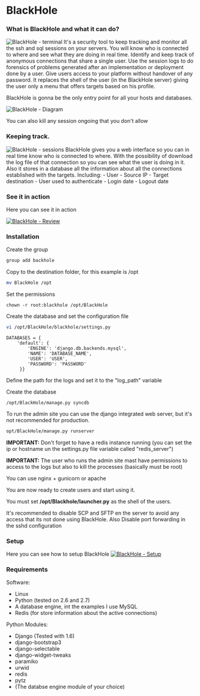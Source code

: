 # BlackHole

### What is BlackHole and what it can do?

![BlackHole - terminal](https://raw.githubusercontent.com/aenima-x/BlackHole/gh-pages/images/terminal.png)
It's a security tool to keep tracking and monitor all the ssh and sql sessions on your servers.
You will know who is connected to where and see what they are doing in real time.
Identify and keep track of anonymous connections that share a single user.
Use the session logs to do forensics of problems generated after an implementation or deployment done by a user.
Give users access to your platform without handover of any password.
It replaces the shell of the user (in the BlackHole server) giving the user only a menu that offers targets based on his profile.

BlackHole is gonna be the only entry point for all your hosts and databases.

![BlackHole - Diagram](https://raw.githubusercontent.com/aenima-x/BlackHole/gh-pages/images/blackhole-diagram.png)

You can also kill any session ongoing that you don't allow

### Keeping track.

![BlackHole - sessions](https://raw.githubusercontent.com/aenima-x/BlackHole/gh-pages/images/sessions.png)
BlackHole gives you a web interface so you can in real time know who is connected to where.
With the possibility of download the log file of that connection so you can see what the user is doing in it.
Also it stores in a database all the information about all the connections established with the targets.
Including:
    - User
    - Source IP
    - Target destination
    - User used to authenticate
    - Login date
    - Logout date
    
### See it in action

Here you can see it in action

[![BlackHole - Review](https://i1.ytimg.com/vi/NSPyeQ6UXgs/hqdefault.jpg)](http://www.youtube.com/watch?v=NSPyeQ6UXgs)

### Installation

Create the group

```Bash
group add backhole
```

Copy to the destination folder, for this example is /opt

```Bash
mv BlackHole /opt
```

Set the permissions

```
chown -r root:blackhole /opt/BlackHole
```

Create the database and set the configuration file

```Bash
vi /opt/BlackHole/blackhole/settings.py
```

```
DATABASES = {
    'default': {
        'ENGINE': 'django.db.backends.mysql',
        'NAME': 'DATABASE_NAME',
        'USER': 'USER',
        'PASSWORD': 'PASSWORD'
     }}
```

Define the path for the logs and set it to the "log_path" variable

Create the database

```/opt/BlackHole/manage.py syncdb```


To run the admin site you can use the django integrated web server, but it's not recommended for production.

```Bash
opt/BlackHole/manage.py runserver
```
**IMPORTANT:** Don't forget to have a redis instance running (you can set the ip or hostname un the settings.py file variable called "redis_server")

**IMPORTANT:** The user who runs the admin site mast have permissions to access to the logs but also to kill the processes (basically must be root)

You can use nginx + gunicorn or apache

You are now ready to create users and start using it.

You must set **/opt/Blackhole/launcher.py** as the shell of the users.

It's recommended to disable SCP and SFTP en the server to avoid any access that its not done using BlackHole.
Also Disable port forwarding in the sshd configuration

### Setup
Here you can see how to setup BlackHole
[![BlackHole - Setup](https://i1.ytimg.com/vi/trjYvbQE1vY/hqdefault.jpg)](http://www.youtube.com/watch?v=trjYvbQE1vY)

### Requirements

Software:
- Linux
- Python (tested on 2.6 and 2.7)
- A database engine, int the examples I use MySQL
- Redis (for store information about the active connections)
    
Python Modules:
- Django (Tested with 1.6)
- django-bootstrap3
- django-selectable
- django-widget-tweaks
- paramiko
- urwid
- redis
- pytz
- (The databse engine module of your choice)
    
 